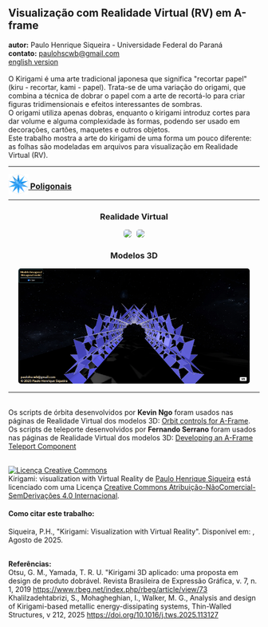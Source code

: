 <link rel="stylesheet" href="../scripts/style.css">
<meta charset="utf-8">
<link rel="icon" type="image/png" href="../catalangems/vr/salas/imagens/icone.png">
<h2>Visualização com Realidade Virtual (RV) em A-frame</h2>
<b>autor:</b> Paulo Henrique Siqueira - Universidade Federal do Paraná
<br><b>contato:</b> <a href="#"> paulohscwb@gmail.com </a>
<br><a href="https://paulohscwb.github.io/kirigami/">english version</a>
<br><br>O Kirigami é uma arte tradicional japonesa que significa "recortar papel" (kiru - recortar, kami - papel). Trata-se de uma variação do origami, que combina a técnica de dobrar o papel com a arte de recortá-lo para criar figuras tridimensionais e efeitos interessantes de sombras. 
<br>O origami utiliza apenas dobras, enquanto o kirigami introduz cortes para dar volume e alguma complexidade às formas, podendo ser usado em decorações, cartões, maquetes e outros objetos. 
<br>Este trabalho mostra a arte do kirigami de uma forma um pouco diferente: as folhas são modeladas em arquivos para visualização em Realidade Virtual (RV).
<hr>
<h3 style="margin-top:3px"><a target="_blank" href="../parte1/pt-br/"><img src="../parte1/vr/salas/imagens/icone.png" style="margin-bottom:-10px" width="40"> Poligonais</a></h3>
<!--<h3 style="margin-top:3px"><a target="_blank" href="../parte2/pt-br/"><img src="../parte2/vr/salas/imagens/icone.png" style="margin-bottom:-10px" width="40"> Temas florais</a></h3>-->
<hr>
<h3 align="center">Realidade Virtual</h3>
<p align="center"><img src="../parte1/vr/salas/videos/kirigami1.gif" style="max-width: 47%; border-radius:5px; margin-right:10px" loading="lazy"/><img src="../parte1/vr/salas/videos/kirigami2.gif" style="max-width: 47%; border-radius:5px;" loading="lazy"/></p>
<h3 align="center">Modelos 3D</h3>
<p align="center"><img src="../parte1/ar/example.png" style="max-width: 92%; border-radius:5px;" loading="lazy"/></p>
<hr>
<br>Os scripts de órbita desenvolvidos por <b>Kevin Ngo</b> foram usados nas páginas de Realidade Virtual dos modelos 3D: <a href="https://github.com/supermedium/superframe/tree/master/components/orbit-controls/" target="_blank"> Orbit controls for A-Frame</a>.
<br>Os scripts de teleporte desenvolvidos por <b>Fernando Serrano</b> foram usados nas páginas de Realidade Virtual dos modelos 3D: <a  href="https://aframe.io/blog/teleport-component/" target="_blank"> Developing an A-Frame Teleport Component</a>
<br>

<br><a rel="license" href="http://creativecommons.org/licenses/by-nc-nd/4.0/"><img alt="Licença Creative Commons" style="border-width:0" src="https://i.creativecommons.org/l/by-nc-nd/4.0/88x31.png" loading="lazy"/></a><br /><span xmlns:dct="http://purl.org/dc/terms/" property="dct:title">Kirigami: visualization with Virtual Reality</span> de <a xmlns:cc="http://creativecommons.org/ns#" href="https://paulohscwb.github.io/kirigami/" property="cc:attributionName" rel="cc:attributionURL">Paulo Henrique Siqueira</a> está licenciado com uma Licença <a rel="license" href="http://creativecommons.org/licenses/by-nc-nd/4.0/">Creative Commons Atribuição-NãoComercial-SemDerivações 4.0 Internacional</a>.

<h4>Como citar este trabalho:</h4> 
<p>Siqueira, P.H., "Kirigami: Visualization with Virtual Reality". Disponível em: <https://paulohscwb.github.io/kirigami/>, Agosto de 2025.</p>
<!--<a target="_blank" href="https://doi.org/10.5281/zenodo.12572969"><img src="https://zenodo.org/badge/DOI/10.5281/zenodo.12572969.svg" alt="DOI"></a>-->
<br><b>Referências:</b>
<br>Otsu, G. M., Yamada, T. R. U. "Kirigami 3D aplicado: uma proposta em design de produto dobrável. Revista Brasileira de Expressão Gráfica, v. 7, n. 1, 2019 <a href="https://www.rbeg.net/index.php/rbeg/article/view/73" target="_blank">https://www.rbeg.net/index.php/rbeg/article/view/73</a>
<br>Khalilzadehtabrizi, S., Mohagheghian, I., Walker, M. G., Analysis and design of Kirigami-based metallic energy-dissipating systems, Thin-Walled Structures, v 212, 2025 <a href="https://doi.org/10.1016/j.tws.2025.113127" target="_blank">https://doi.org/10.1016/j.tws.2025.113127</a>
